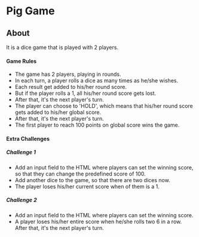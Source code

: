 # Pig Game

## About

It is a dice game that is played with 2 players.

#### Game Rules
- The game has 2 players, playing in rounds.
- In each turn, a player rolls a dice as many times as he/she wishes.
- Each result get added to his/her round score.
- But if the player rolls a 1, all his/her round score gets lost.
- After that, it's the next player's turn.
- The player can choose to 'HOLD', which means that his/her round score gets added to his/her global score.
- After that, it's the next player's turn.
- The first player to reach 100 points on global score wins the game.

#### Extra Challenges

##### Challenge 1
- Add an input field to the HTML where players can set the winning score, so that they can change the predefined score of 100.
- Add another dice to the game, so that there are two dices now.
- The player loses his/her current score when of them is a 1.

##### Challenge 2

- Add an input field to the HTML where players can set the
winning score.
- A player loses his/her entire score when he/she rolls two 6 in a row. After that, it's the next player's turn.